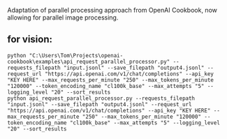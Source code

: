 
Adaptation of parallel processing approach from OpenAI Cookbook, now allowing for parallel image processing.

## for vision:
 ```
python "C:\Users\Tom\Projects\openai-cookbook\examples\api_request_parallel_processor.py" --requests_filepath "input.jsonl" --save_filepath "output4.jsonl" --request_url "https://api.openai.com/v1/chat/completions" --api_key "KEY HERE" --max_requests_per_minute "250" --max_tokens_per_minute "120000" --token_encoding_name "cl100k_base" --max_attempts "5" --logging_level "20" --sort_results    
python api_request_parallel_processor.py --requests_filepath "input.jsonl" --save_filepath "output4.jsonl" --request_url "https://api.openai.com/v1/chat/completions" --api_key "KEY HERE" --max_requests_per_minute "250" --max_tokens_per_minute "120000" --token_encoding_name "cl100k_base" --max_attempts "5" --logging_level "20" --sort_results    
```
